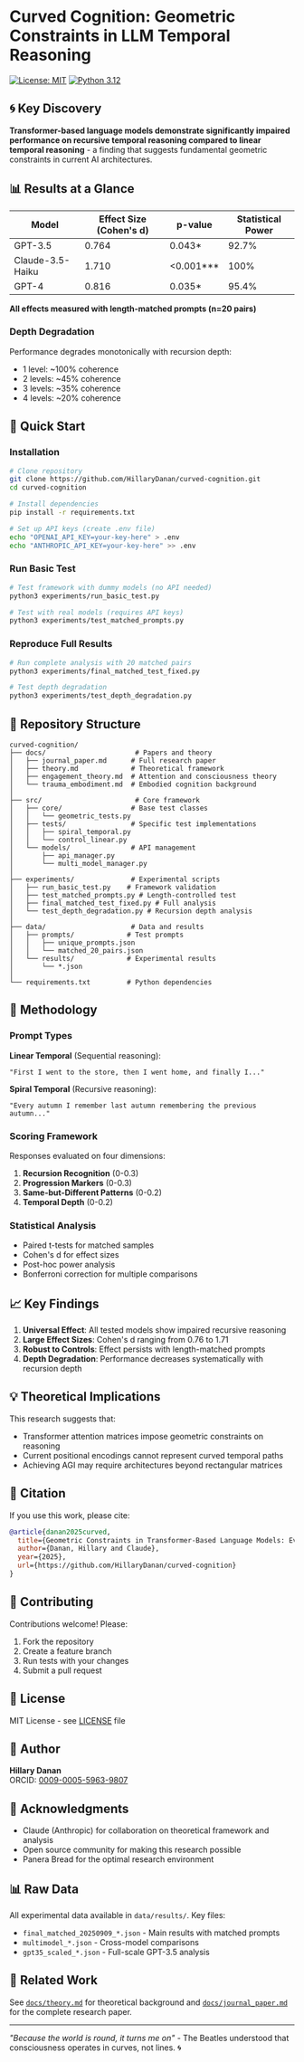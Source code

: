 # Curved Cognition: Geometric Constraints in LLM Temporal Reasoning

[![License: MIT](https://img.shields.io/badge/License-MIT-yellow.svg)](https://opensource.org/licenses/MIT)
[![Python 3.12](https://img.shields.io/badge/python-3.12-blue.svg)](https://www.python.org/downloads/)

## 🌀 Key Discovery

**Transformer-based language models demonstrate significantly impaired performance on recursive temporal reasoning compared to linear temporal reasoning** - a finding that suggests fundamental geometric constraints in current AI architectures.

## 📊 Results at a Glance

| Model | Effect Size (Cohen's d) | p-value | Statistical Power |
|-------|------------------------|---------|-------------------|
| GPT-3.5 | 0.764 | 0.043* | 92.7% |
| Claude-3.5-Haiku | 1.710 | <0.001*** | 100% |
| GPT-4 | 0.816 | 0.035* | 95.4% |

**All effects measured with length-matched prompts (n=20 pairs)**

### Depth Degradation

Performance degrades monotonically with recursion depth:
- 1 level: ~100% coherence
- 2 levels: ~45% coherence  
- 3 levels: ~35% coherence
- 4 levels: ~20% coherence

## 🚀 Quick Start

### Installation

```bash
# Clone repository
git clone https://github.com/HillaryDanan/curved-cognition.git
cd curved-cognition

# Install dependencies
pip install -r requirements.txt

# Set up API keys (create .env file)
echo "OPENAI_API_KEY=your-key-here" > .env
echo "ANTHROPIC_API_KEY=your-key-here" >> .env
```

### Run Basic Test

```bash
# Test framework with dummy models (no API needed)
python3 experiments/run_basic_test.py

# Test with real models (requires API keys)
python3 experiments/test_matched_prompts.py
```

### Reproduce Full Results

```bash
# Run complete analysis with 20 matched pairs
python3 experiments/final_matched_test_fixed.py

# Test depth degradation
python3 experiments/test_depth_degradation.py
```

## 📁 Repository Structure

```
curved-cognition/
├── docs/                      # Papers and theory
│   ├── journal_paper.md      # Full research paper
│   ├── theory.md             # Theoretical framework
│   ├── engagement_theory.md  # Attention and consciousness theory
│   └── trauma_embodiment.md  # Embodied cognition background
│
├── src/                       # Core framework
│   ├── core/                 # Base test classes
│   │   └── geometric_tests.py
│   ├── tests/                # Specific test implementations
│   │   ├── spiral_temporal.py
│   │   └── control_linear.py
│   └── models/               # API management
│       ├── api_manager.py
│       └── multi_model_manager.py
│
├── experiments/              # Experimental scripts
│   ├── run_basic_test.py    # Framework validation
│   ├── test_matched_prompts.py # Length-controlled test
│   ├── final_matched_test_fixed.py # Full analysis
│   └── test_depth_degradation.py # Recursion depth analysis
│
├── data/                     # Data and results
│   ├── prompts/             # Test prompts
│   │   ├── unique_prompts.json
│   │   └── matched_20_pairs.json
│   └── results/             # Experimental results
│       └── *.json
│
└── requirements.txt         # Python dependencies
```

## 🔬 Methodology

### Prompt Types

**Linear Temporal** (Sequential reasoning):
```
"First I went to the store, then I went home, and finally I..."
```

**Spiral Temporal** (Recursive reasoning):
```
"Every autumn I remember last autumn remembering the previous autumn..."
```

### Scoring Framework

Responses evaluated on four dimensions:
1. **Recursion Recognition** (0-0.3)
2. **Progression Markers** (0-0.3)
3. **Same-but-Different Patterns** (0-0.2)
4. **Temporal Depth** (0-0.2)

### Statistical Analysis

- Paired t-tests for matched samples
- Cohen's d for effect sizes
- Post-hoc power analysis
- Bonferroni correction for multiple comparisons

## 📈 Key Findings

1. **Universal Effect**: All tested models show impaired recursive reasoning
2. **Large Effect Sizes**: Cohen's d ranging from 0.76 to 1.71
3. **Robust to Controls**: Effect persists with length-matched prompts
4. **Depth Degradation**: Performance decreases systematically with recursion depth

## 💡 Theoretical Implications

This research suggests that:
- Transformer attention matrices impose geometric constraints on reasoning
- Current positional encodings cannot represent curved temporal paths
- Achieving AGI may require architectures beyond rectangular matrices

## 📝 Citation

If you use this work, please cite:

```bibtex
@article{danan2025curved,
  title={Geometric Constraints in Transformer-Based Language Models: Evidence for Impaired Recursive Temporal Reasoning},
  author={Danan, Hillary and Claude},
  year={2025},
  url={https://github.com/HillaryDanan/curved-cognition}
}
```

## 🤝 Contributing

Contributions welcome! Please:
1. Fork the repository
2. Create a feature branch
3. Run tests with your changes
4. Submit a pull request

## 📜 License

MIT License - see [LICENSE](LICENSE) file

## 👤 Author

**Hillary Danan**  
ORCID: [0009-0005-5963-9807](https://orcid.org/0009-0005-5963-9807)

## 🙏 Acknowledgments

- Claude (Anthropic) for collaboration on theoretical framework and analysis
- Open source community for making this research possible
- Panera Bread for the optimal research environment

## 📊 Raw Data

All experimental data available in `data/results/`. Key files:
- `final_matched_20250909_*.json` - Main results with matched prompts
- `multimodel_*.json` - Cross-model comparisons
- `gpt35_scaled_*.json` - Full-scale GPT-3.5 analysis

## 🔗 Related Work

See [`docs/theory.md`](docs/theory.md) for theoretical background and [`docs/journal_paper.md`](docs/journal_paper.md) for the complete research paper.

---

*"Because the world is round, it turns me on"* - The Beatles understood that consciousness operates in curves, not lines. 🌀
